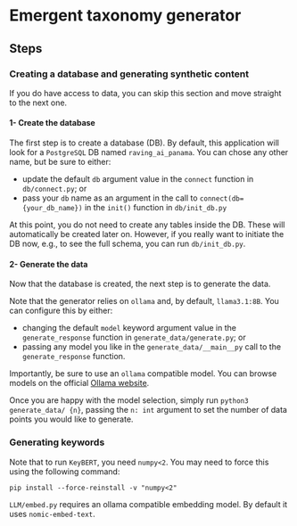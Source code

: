 # Emergent taxonomy generator

## Steps

### Creating a database and generating synthetic content

If you do have access to data, you can skip this section and move straight to the next one.

#### 1- Create the database
The first step is to create a database (DB). By default, this application will look for a `PostgreSQL` DB named `raving_ai_panama`. You can chose any other name, but be sure to either:
- update the default `db` argument value in the `connect` function in `db/connect.py`; or
- pass your `db` name as an argument in the call to `connect(db={your_db_name})` in the `init()` function in `db/init_db.py`

At this point, you do not need to create any tables inside the DB. These will automatically be created later on. However, if you really want to initiate the DB now, e.g., to see the full schema, you can run `db/init_db.py`.

#### 2- Generate the data
Now that the database is created, the next step is to generate the data.

Note that the generator relies on `ollama` and, by default, `llama3.1:8B`. You can configure this by either:
- changing the default `model` keyword argument value in the `generate_response` function in `generate_data/generate.py`; or
- passing any model you like in the `generate_data/__main__py` call to the `generate_response` function.

Importantly, be sure to use an `ollama` compatible model. You can browse models on the official [Ollama website](https://ollama.com/search).

Once you are happy with the model selection, simply run `python3 generate_data/ {n}`, passing the `n: int` argument to set the number of data points you would like to generate.

### Generating keywords

Note that to run `KeyBERT`, you need `numpy<2`. You may need to force this using the following command:
```
pip install --force-reinstall -v "numpy<2"
```

`LLM/embed.py` requires an ollama compatible embedding model. By default it uses `nomic-embed-text`.